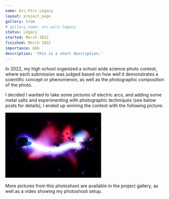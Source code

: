 ```yaml
---
name: Arc-Pics Legacy
layout: project_page
gallery: true
# gallery_name: arc-pics-legacy
status: Legacy
started: March 2022
finished: March 2022
importance: bbb
description: 'this is a short description.'
---
```


In 2022, my high school organized a school wide science photo contest, where each submission was judged based on how well it demonstrates a scientific concept or phenomenon, as well as the photographic composition of the photo.

I decided I wanted to take some pictures of electric arcs, and adding some metal salts and experimenting with photographic techniques (see below posts for details), I ended up winning the contest with the following picture:

<img class="post-image" src="/assets/images/Arc-Pics-Legacy/good1.jpg" style="width: 60%">

More pictures from this photoshoot are available in the project gallery, as well as a video showing my photoshoot setup.